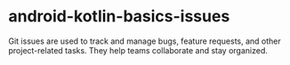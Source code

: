 # android-kotlin-basics-issues
Git issues are used to track and manage bugs, feature requests, and other project-related tasks. They help teams collaborate and stay organized.
